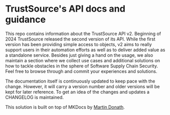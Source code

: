 # TrustSource's API docs and guidance

This repo contains information about the TrustSource API v2. Beginning of 2024 TrustSource released the second version of its API. While the first version has been providing simple access to objects, v2 aims to really support users in their automation efforts as well as to deliver added value as a standalone service. Besides just giving a hand on the usage, we also maintain a section where we collect use cases and additional solutions on how to tackle obstacles in the sphere of Software Supply Chain Security. Feel free to browse through and commit your experiences and solutions.

The documentation itself is continuously updated to keep pace with the change. However, it will carry a version number and older versions will be kept for later reference. To get an idea of the changes and updates a CHANGELOG is maintained.

This solution is built on top of MKDocs by [Martin Donath](https://github.com/squidfunk).
